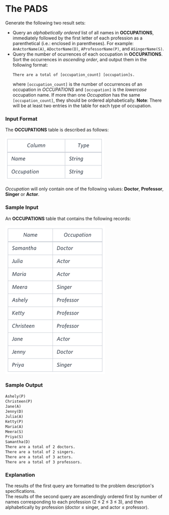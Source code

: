 ﻿# The PADS
Generate the following two result sets:
 * Query an *alphabetically ordered* list of all names in **OCCUPATIONS**, immediately followed by the first letter of each profession as a parenthetical (i.e.: enclosed in parentheses). For example: `AnActorName(A)`, `ADoctorName(D)`, `AProfessorName(P)`, and `ASingerName(S)`.
 * Query the number of ocurrences of each occupation in **OCCUPATIONS**. Sort the occurrences in *ascending order*, and output them in the following format:
   ```
   There are a total of [occupation_count] [occupation]s.
   ``` 
   where `[occupation_count]` is the number of occurrences of an occupation in *OCCUPATIONS* and `[occupation]` is the *lowercase* occupation name. If more than one *Occupation* has the same `[occupation_count]`, they should be ordered alphabetically.
**Note**: There will be at least two entries in the table for each type of occupation.
### Input Format
The **OCCUPATIONS** table is described as follows:

![OCCUPATIONS Table](image1.png)

*Occupation* will only contain one of the following values: **Doctor**, **Professor**, **Singer** or **Actor**.
### Sample Input
An **OCCUPATIONS** table that contains the following records:

![OCCUPATIONS Table](image2.png)
### Sample Output
```
Ashely(P)
Christeen(P)
Jane(A)
Jenny(D)
Julia(A)
Ketty(P)
Maria(A)
Meera(S)
Priya(S)
Samantha(D)
There are a total of 2 doctors.
There are a total of 2 singers.
There are a total of 3 actors.
There are a total of 3 professors.
```
### Explanation
The results of the first query are formatted to the problem description's specifications.   
The results of the second query are ascendingly ordered first by number of names corresponding to each profession (2 ≤ 2 ≤ 3 ≤ 3), and then alphabetically by profession (doctor ≤ singer, and actor ≤ professor).
